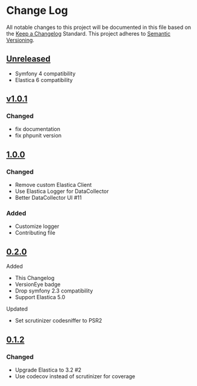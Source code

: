 # Change Log
All notable changes to this project will be documented in this file based on the [Keep a Changelog](http://keepachangelog.com/) Standard.
This project adheres to [Semantic Versioning](http://semver.org/).

## [Unreleased](https://github.com/gbprod/elastica-bundle/compare/v1.0.1...HEAD)

 - Symfony 4 compatibility
 - Elastica 6 compatibility

## [v1.0.1](https://github.com/gbprod/elastica-bundle/compare/v1.0.0...v1.0.1)

### Changed

 - fix documentation
 - fix phpunit version

## [1.0.0](https://github.com/gbprod/elastica-bundle/compare/v0.1.2...v1.0.0)

### Changed

 - Remove custom Elastica Client
 - Use Elastica Logger for DataCollector
 - Better DataCollector UI #11

### Added

 - Customize logger
 - Contributing file

## [0.2.0](https://github.com/gbprod/elastica-bundle/compare/v0.1.2...v0.2.0)

Added

- This Changelog
- VersionEye badge
- Drop symfony 2.3 compatibility
- Support Elastica 5.0

Updated

- Set scrutinizer codesniffer to PSR2

## [0.1.2](https://github.com/gbprod/elastica-bundle/compare/v0.1.1...v0.1.2)

### Changed

- Upgrade Elastica to 3.2 #2
- Use codecov instead of scrutinizer for coverage
